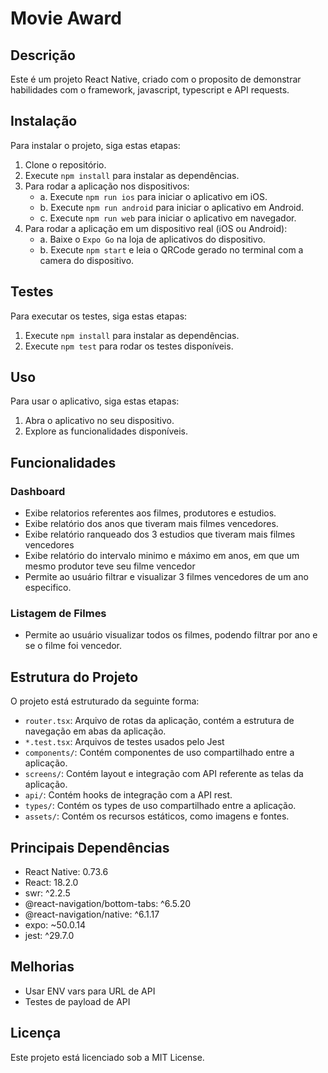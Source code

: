 # Movie Award

## Descrição

Este é um projeto React Native, criado com o proposito de demonstrar habilidades com o framework,
javascript, typescript e API requests.

## Instalação

Para instalar o projeto, siga estas etapas:

1. Clone o repositório.
2. Execute `npm install` para instalar as dependências.
3. Para rodar a aplicação nos dispositivos:
   - a. Execute `npm run ios` para iniciar o aplicativo em iOS.
   - b. Execute `npm run android` para iniciar o aplicativo em Android.
   - c. Execute `npm run web` para iniciar o aplicativo em navegador.
5. Para rodar a aplicação em um dispositivo real (iOS ou Android):
   - a. Baixe o `Expo Go` na loja de aplicativos do dispositivo.
   - b. Execute `npm start` e leia o QRCode gerado no terminal com a camera do dispositivo.

## Testes

Para executar os testes, siga estas etapas:

1. Execute `npm install` para instalar as dependências.
2. Execute `npm test` para rodar os testes disponíveis.

## Uso

Para usar o aplicativo, siga estas etapas:

1. Abra o aplicativo no seu dispositivo.
2. Explore as funcionalidades disponíveis.

## Funcionalidades

### Dashboard

- Exibe relatorios referentes aos filmes, produtores e estudios.
- Exibe relatório dos anos que tiveram mais filmes vencedores.
- Exibe relatório ranqueado dos 3 estudios que tiveram mais filmes vencedores
- Exibe relatório do intervalo minimo e máximo em anos, em que um mesmo produtor teve seu filme vencedor
- Permite ao usuário filtrar e visualizar 3 filmes vencedores de um ano especifico.

### Listagem de Filmes

- Permite ao usuário visualizar todos os filmes, podendo filtrar por ano e se o filme foi vencedor.

## Estrutura do Projeto

O projeto está estruturado da seguinte forma:

- `router.tsx`: Arquivo de rotas da aplicação, contém a estrutura de navegação em abas da aplicação.
- `*.test.tsx`: Arquivos de testes usados pelo Jest
- `components/`: Contém componentes de uso compartilhado entre a aplicação.
- `screens/`: Contém layout e integração com API referente as telas da aplicação.
- `api/`: Contém hooks de integração com a API rest.
- `types/`: Contém os types de uso compartilhado entre a aplicação.
- `assets/`: Contém os recursos estáticos, como imagens e fontes.

## Principais Dependências

- React Native: 0.73.6
- React: 18.2.0
- swr: ^2.2.5
- @react-navigation/bottom-tabs: ^6.5.20
- @react-navigation/native: ^6.1.17
- expo: ~50.0.14
- jest: ^29.7.0

## Melhorias

- Usar ENV vars para URL de API
- Testes de payload de API

## Licença

Este projeto está licenciado sob a MIT License.
